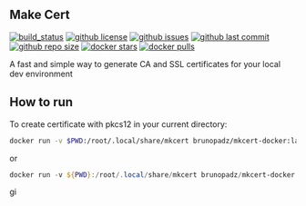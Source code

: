 ## Make Cert

[![build_status](https://github.com/aem-design/docker-mkcert/workflows/build/badge.svg)](https://github.com/aem-design/docker-mkcert/actions?query=workflow%3Abuild)
[![github license](https://img.shields.io/github/license/aem-design/docker-mkcert)](https://github.com/aem-design/docker-mkcert)
[![github issues](https://img.shields.io/github/issues/aem-design/docker-mkcert)](https://github.com/aem-design/docker-mkcert)
[![github last commit](https://img.shields.io/github/last-commit/aem-design/docker-mkcert)](https://github.com/aem-design/docker-mkcert)
[![github repo size](https://img.shields.io/github/repo-size/aem-design/docker-mkcert)](https://github.com/aem-design/docker-mkcert)
[![docker stars](https://img.shields.io/docker/stars/aemdesign/mkcert)](https://hub.docker.com/r/aemdesign/mkcert)
[![docker pulls](https://img.shields.io/docker/pulls/aemdesign/mkcert)](https://hub.docker.com/r/aemdesign/mkcert)

A fast and simple way to generate CA and SSL certificates for your local dev environment

## How to run

To create certificate with pkcs12 in your current directory:

```bash
docker run -v $PWD:/root/.local/share/mkcert brunopadz/mkcert-docker:latest /bin/sh -c "mkcert -install && mkcert -cert-file mkcert.pem -key-file mkcert.key localhost.dev && openssl pkcs12 -export -out mkcert.pfx -in mkcert.pem -inkey mkcert.key -certfile rootCA.pem -passout pass:123;"
```

or

```powershell
docker run -v ${PWD}:/root/.local/share/mkcert brunopadz/mkcert-docker:latest /bin/sh -c "mkcert -install && mkcert -cert-file mkcert.pem -key-file mkcert.key localhost.dev && openssl pkcs12 -export -out mkcert.pfx -in mkcert.pem -inkey mkcert.key -certfile rootCA.pem -passout pass:123;"
```

gi
